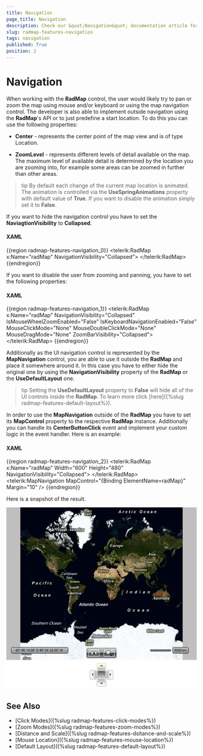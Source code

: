 ```yaml
---
title: Navigation
page_title: Navigation
description: Check our &quot;Navigation&quot; documentation article for the RadMap {{ site.framework_name }} control.
slug: radmap-features-navigation
tags: navigation
published: True
position: 2
---
```


# Navigation

When working with the __RadMap__ control, the user would likely try to pan or zoom the map using mouse and/or keyboard or using the map navigation control. The developer is also able to implement outside navigation using the __RadMap__'s API  or to just predefine a start location. To do this you can use the following properties:

* __Center__ - represents the center point of the map view and is of type Location.

* __ZoomLevel__ - represents different levels of detail available on the map. The maximum level of available detail is determined by the location you are zooming into, for example some areas can be zoomed in further than other areas. 

>tip By default each change of the current map location is animated. The animation is controlled via the __UseSpringAnimations__ property with default value of __True__. If you want to disable the animation simply set it to __False__.

If you want to hide the navigation control you have to set the __NaviagtionVisibility__ to __Collapsed__.

#### __XAML__
{{region radmap-features-navigation_0}}
	<telerik:RadMap x:Name="radMap"
	                NavigationVisibility="Collapsed">
	</telerik:RadMap>
{{endregion}}

If you want to disable the user from zooming and panning, you have to set the following properties:

#### __XAML__
{{region radmap-features-navigation_1}}
	<telerik:RadMap x:Name="radMap"
	                NavigationVisibility="Collapsed"
	                IsMouseWheelZoomEnabled="False"
	                IsKeyboardNavigationEnabled="False"
	                MouseClickMode="None"
	                MouseDoubleClickMode="None"
	                MouseDragMode="None"
	                ZoomBarVisibility="Collapsed">
	</telerik:RadMap>
{{endregion}}

Additionally as the UI navigation control is represented by the __MapNavigation__ control, you are able to use it outside the __RadMap__ and place it somewhere around it. In this case you have to either hide the original one by using the __NavigationVisibility__ property of the __RadMap__ or the __UseDefaultLayout__ one.

>tip Setting the __UseDefaultLayout__ property to __False__ will hide all of the UI controls inside the __RadMap__. To learn more click [here]({%slug radmap-features-default-layout%}).

In order to use the __MapNavigation__ outside of the __RadMap__ you have to set its __MapControl__ property to the respective __RadMap__ instance. Additionally you can handle its __CenterButtonClick__ event and implement your custom logic in the event handler. Here is an example:

#### __XAML__
{{region radmap-features-navigation_2}}
	<StackPanel>
	    <telerik:RadMap x:Name="radMap"
	                    Width="600"
	                    Height="480"
	                    NavigationVisibility="Collapsed">
	    </telerik:RadMap>
	    <telerik:MapNavigation MapControl="{Binding ElementName=radMap}"
	                            Margin="10" />
	</StackPanel>
{{endregion}}

Here is a snapshot of the result.

![{{ site.framework_name }} RadMap Map Navigation Outside](images/RadMap_Features_Navigation_01.png)

## See Also
 * [Click Modes]({%slug radmap-features-click-modes%})
 * [Zoom Modes]({%slug radmap-features-zoom-modes%})
 * [Distance and Scale]({%slug radmap-features-dsitance-and-scale%})
 * [Mouse Location]({%slug radmap-features-mouse-location%})
 * [Default Layout]({%slug radmap-features-default-layout%})
